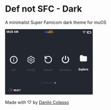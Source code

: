 # Def not SFC - Dark
A minimalist Super Famicom dark theme for muOS

![Preview](mnt/mmc/MUOS/theme/preview/Def%20not%20SFC%20-%20Dark.png)

Made with ♡ by [Danilo Colasso](https://github.com/danilocolasso)
